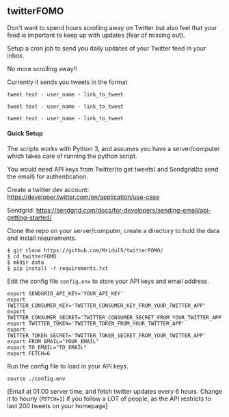 ## twitterFOMO

Don't want to spend hours scrolling away on Twitter but also feel that your feed
is important to keep up with updates (fear of missing out).

Setup a cron job to send you daily updates of your Twitter feed in your inbox.

No more scrolling away!!

Currently it sends you tweets in the format
```
tweet text - user_name - link_to_tweet

tweet text - user_name - link_to_tweet

tweet text - user_name - link_to_tweet

```

#### Quick Setup

The scripts works with Python 3, and assumes you have a server/computer which takes care of running the python script.

You would need API keys from Twitter(to get tweets) and Sendgrid(to send the email) for authentication.

Create a twitter dev account: https://developer.twitter.com/en/application/use-case

Sendgrid: https://sendgrid.com/docs/for-developers/sending-email/api-getting-started/

Clone the repo on your server/computer, create a directory to hold the data and install requirements.

```
$ git clone https://github.com/MridulS/twitterFOMO/
$ cd twitterFOMO
$ mkdir data
$ pip install -r requirements.txt
```

Edit the config file `config.env` to store your API keys and email address.

```
export SENDGRID_API_KEY='YOUR_API_KEY'
export TWITTER_CONSUMER_KEY='TWITTER_CONSUMER_KEY_FROM_YOUR_TWITTER_APP'
export TWITTER_CONSUMER_SECRET='TWITTER_CONSUMER_SECRET_FROM_YOUR_TWITTER_APP'
export TWITTER_TOKEN='TWITTER_TOKEN_FROM_YOUR_TWITTER_APP'
export TWITTER_TOKEN_SECRET='TWITTER_TOKEN_SECRET_FROM_YOUR_TWITTER_APP'
export FROM_EMAIL="YOUR_EMAIL"
export TO_EMAIL="TO_EMAIL"
export FETCH=6
```
Run the config file to load in your API keys.
```
source ./config.env
```

[Email at 01:00 server time, and fetch twitter updates every 6 hours. Change it to hourly (`FETCH=1`) if you follow a LOT of people, as the API restricts to last 200 tweets on your homepage]





